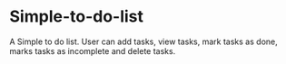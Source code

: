 # Simple-to-do-list
A Simple to do list. User can add tasks, view tasks, mark tasks as done, marks tasks as incomplete and delete tasks.
